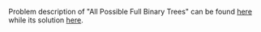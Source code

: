 Problem description of "All Possible Full Binary Trees" can be found [here](https://leetcode.com/problems/all-possible-full-binary-trees/description/) while its solution [here](https://github.com/aurimas13/Solutions-To-Problems/blob/main/LeetCode/Java%20Solutions/All%20Possible%20Full%20Binary%20Trees/all.java).

